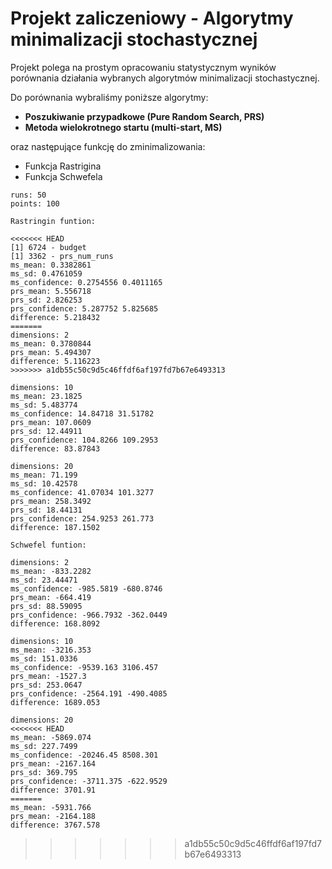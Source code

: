 # Projekt zaliczeniowy - Algorytmy minimalizacji stochastycznej
Projekt polega na prostym opracowaniu statystycznym wyników porównania działania wybranych algorytmów minimalizacji stochastycznej.

Do porównania wybraliśmy poniższe algorytmy:
- **Poszukiwanie przypadkowe (Pure Random Search, PRS)**
- **Metoda wielokrotnego startu (multi-start, MS)**

oraz następujące funkcję do zminimalizowania:
- Funkcja Rastrigina
- Funkcja Schwefela
```
runs: 50 
points: 100 

Rastringin funtion:

<<<<<<< HEAD
[1] 6724 - budget
[1] 3362 - prs_num_runs
ms_mean: 0.3382861
ms_sd: 0.4761059
ms_confidence: 0.2754556 0.4011165
prs_mean: 5.556718
prs_sd: 2.826253
prs_confidence: 5.287752 5.825685
difference: 5.218432
=======
dimensions: 2 
ms_mean: 0.3780844 
prs_mean: 5.494307 
difference: 5.116223 
>>>>>>> a1db55c50c9d5c46ffdf6af197fd7b67e6493313

dimensions: 10 
ms_mean: 23.1825
ms_sd: 5.483774
ms_confidence: 14.84718 31.51782
prs_mean: 107.0609
prs_sd: 12.44911
prs_confidence: 104.8266 109.2953
difference: 83.87843

dimensions: 20 
ms_mean: 71.199
ms_sd: 10.42578
ms_confidence: 41.07034 101.3277
prs_mean: 258.3492
prs_sd: 18.44131
prs_confidence: 254.9253 261.773
difference: 187.1502

Schwefel funtion:

dimensions: 2 
ms_mean: -833.2282
ms_sd: 23.44471
ms_confidence: -985.5819 -680.8746
prs_mean: -664.419
prs_sd: 88.59095
prs_confidence: -966.7932 -362.0449
difference: 168.8092

dimensions: 10 
ms_mean: -3216.353
ms_sd: 151.0336
ms_confidence: -9539.163 3106.457
prs_mean: -1527.3
prs_sd: 253.0647
prs_confidence: -2564.191 -490.4085
difference: 1689.053 

dimensions: 20 
<<<<<<< HEAD
ms_mean: -5869.074
ms_sd: 227.7499
ms_confidence: -20246.45 8508.301
prs_mean: -2167.164
prs_sd: 369.795
prs_confidence: -3711.375 -622.9529
difference: 3701.91
=======
ms_mean: -5931.766 
prs_mean: -2164.188 
difference: 3767.578
```
>>>>>>> a1db55c50c9d5c46ffdf6af197fd7b67e6493313
